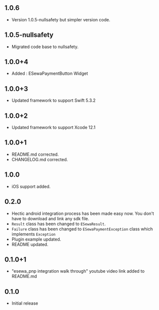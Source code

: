 ## 1.0.6

- Version 1.0.5-nullsafety but simpler version code.

## 1.0.5-nullsafety

- Migrated code base to nullsafety.

## 1.0.0+4

- Added : ESewaPaymentButton Widget

## 1.0.0+3

- Updated framework to support Swift 5.3.2

## 1.0.0+2

- Updated framework to support Xcode 12.1

## 1.0.0+1

- README.md corrected.
- CHANGELOG.md corrected.

## 1.0.0

- iOS support added.

## 0.2.0

- Hectic android integration process has been made easy now. You don't have to download and link any sdk file.
- `Result` class has been changed to `ESewaResult`.
- `Failure` class has been changed to `ESewaPaymentException` class which implements `Exception`
- Plugin example updated.
- README updated.

## 0.1.0+1

- "esewa_pnp integration walk through" youtube video link added to README.md

## 0.1.0

- Initial release
